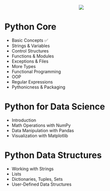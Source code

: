 <p align="center">
  <img src="https://upload.wikimedia.org/wikipedia/commons/thumb/5/53/SoloLearn_logo.svg/2560px-SoloLearn_logo.svg.png?20210710155454">
</p>

# Python Core
- Basic Concepts ✅
- Strings & Variables
- Control Structures
- Functions & Modules
- Exceptions & Files
- More Types
- Functional Programming
- OOP
- Regular Expressions
- Pythonicness & Packaging

# Python for Data Science
- Introduction
- Math Operations with NumPy
- Data Manipulation with Pandas
- Visualization with Matplotlib

# Python Data Structures
- Working with Strings
- Lists
- Dictionaries, Tuples, Sets
- User-Defined Data Structures